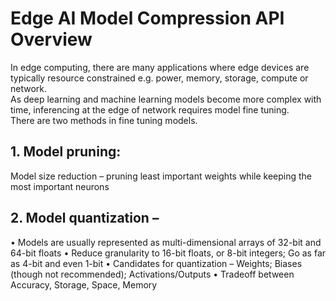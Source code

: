 # Edge AI Model Compression API Overview

In edge computing, there are many applications where edge devices are typically resource constrained e.g. power, memory, storage, compute or network.  
As deep learning and machine learning models become more complex with time, inferencing at the edge of network requires model fine tuning.  
There are two methods in fine tuning models. 

## 1. Model pruning: 
   Model size reduction – pruning least important weights while keeping the most important neurons

## 2. Model quantization – 
  •	Models are usually represented as multi-dimensional arrays of 32-bit and 64-bit floats 
  •	Reduce granularity to 16-bit floats, or 8-bit integers; Go as far as 4-bit and even 1-bit
  •	Candidates for quantization – Weights; Biases (though not recommended); Activations/Outputs
  •	Tradeoff between Accuracy, Storage, Space, Memory
